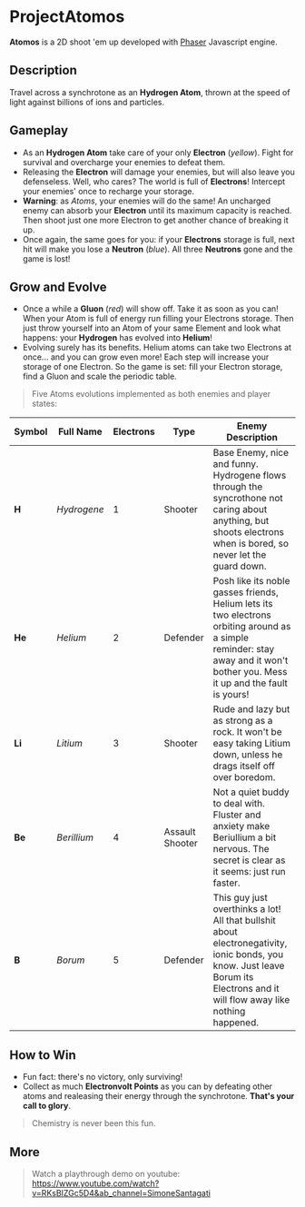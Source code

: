# ProjectAtomos

**Atomos** is a 2D shoot 'em up developed with [Phaser](https://phaser.io/) Javascript engine.

## Description

Travel across a synchrotone as an **Hydrogen Atom**, thrown at the speed of light against billions of ions and particles.

## Gameplay

* As an **Hydrogen Atom** take care of your only **Electron** (*yellow*). Fight for survival and overcharge your enemies to defeat them.
* Releasing the **Electron** will damage your enemies, but will also leave you defenseless. Well, who cares? The world is full of **Electrons**! Intercept your enemies' once to recharge your storage.
* **Warning**: as *Atoms*, your enemies will do the same! An uncharged enemy can absorb your **Electron** until its maximum capacity is reached. Then shoot just one more Electron to get another chance of breaking it up.
* Once again, the same goes for you: if your **Electrons** storage is full, next hit will make you lose a **Neutron** (*blue*). All three **Neutrons** gone and the game is lost!

## Grow and Evolve

* Once a while a **Gluon** (*red*) will show off. Take it as soon as you can! When your Atom is full of energy run filling your Electrons storage. Then just throw yourself into an Atom of your same Element and look what happens: your **Hydrogen** has evolved into **Helium**!
* Evolving surely has its benefits. Helium atoms can take two Electrons at once... and you can grow even more! Each step will increase your storage of one Electron. So the game is set: fill your Electron storage, find a Gluon and scale the periodic table. 

> Five Atoms evolutions implemented as both enemies and player states:

| Symbol | Full Name | Electrons | Type | Enemy Description |
|--------|-----------|-----------| -----|-------------------|
| **H** | *Hydrogene* | 1 | Shooter |Base Enemy, nice and funny. Hydrogene flows through the syncrothone not caring about anything, but shoots electrons when is bored, so never let the guard down. |
| **He** | *Helium* | 2 | Defender | Posh like its noble gasses friends, Helium lets its two electrons orbiting around as a simple reminder: stay away and it won't bother you. Mess it up and the fault is yours! |
| **Li** | *Litium* | 3 | Shooter | Rude and lazy but as strong as a rock. It won't be easy taking Litium down, unless he drags itself off over boredom. |
| **Be** | *Berillium* | 4 | Assault Shooter | Not a quiet buddy to deal with. Fluster and anxiety make Beriullium a bit nervous. The secret is clear as it seems: just run faster. |
| **B** | *Borum* | 5 | Defender| This guy just overthinks a lot! All that bullshit about electronegativity, ionic bonds, you know. Just leave Borum its Electrons and it will flow away like nothing happened. |

## How to Win

* Fun fact: there's no victory, only surviving!
* Collect as much **Electronvolt Points** as you can by defeating other atoms and realeasing their energy through the synchrotone. **That's your call to glory**.

> Chemistry is never been this fun.

## More

> Watch a playthrough demo on youtube: https://www.youtube.com/watch?v=RKsBIZGc5D4&ab_channel=SimoneSantagati

